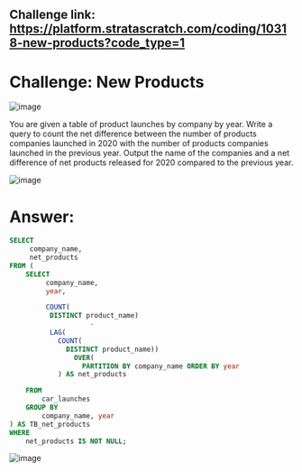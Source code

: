 ## Challenge link: https://platform.stratascratch.com/coding/10318-new-products?code_type=1

# Challenge: New Products

![image](https://github.com/user-attachments/assets/7b891403-5171-4251-bfb8-45afa736d3e1)

You are given a table of product launches by company by year. Write a query to count the net difference between the number of products companies launched in 2020 with the number of products companies launched in the previous year. Output the name of the companies and a net difference of net products released for 2020 compared to the previous year.

![image](https://github.com/user-attachments/assets/bd6e323a-be23-4598-883c-1e4cdb4deb9f)


# Answer:

``` sql
SELECT 
     company_name,
     net_products
FROM (
    SELECT 
         company_name,
         year,

         COUNT(
          DISTINCT product_name)
                    - 
          LAG(
            COUNT(
              DISTINCT product_name))
                OVER(
                  PARTITION BY company_name ORDER BY year
            ) AS net_products

    FROM 
        car_launches
    GROUP BY 
        company_name, year
) AS TB_net_products
WHERE
    net_products IS NOT NULL;
```

![image](https://github.com/user-attachments/assets/fc392024-9291-4f2d-9dbf-e374bc838c7a)


